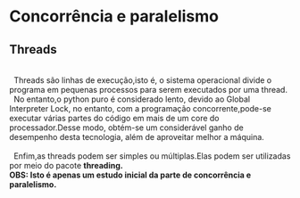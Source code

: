 <h1>Concorrência e paralelismo</h1>
<h2>Threads</h2>
<br>
&nbsp Threads são linhas de execução,isto é, o sistema operacional divide o programa em pequenas processos para serem executados por uma thread.<br>
&nbsp No entanto,o python puro é considerado lento, devido ao Global Interpreter Lock, no entanto, com a programação concorrente,pode-se executar
várias partes do código em mais de um core do processador.Desse modo, obtém-se um considerável ganho de desempenho desta tecnologia, além de aproveitar melhor a máquina.<br>
<br>
&nbsp Enfim,as threads podem ser simples ou múltiplas.Elas podem ser utilizadas por meio do pacote <b>threading<b>.<br>
OBS: Isto é apenas um estudo inicial da parte de concorrência e paralelismo.

